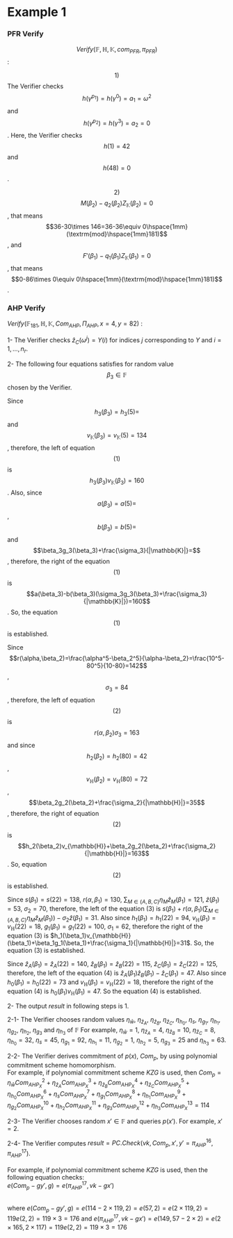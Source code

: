 # Example 1

### PFR Verify

$$Verify(\mathbb{F}, \mathbb{H}, \mathbb{K}, com_{PFR},\pi_{PFR})$$:&#x20;

$$1)$$ The Verifier checks $$h(\gamma^{p_1})=h(\gamma^0)=a_1=\omega^2$$ and $$h(\gamma^{p_2})=h(\gamma^3)=a_2=0$$.  Here, the Verifier  checks  $$h(1)=42$$ and $$h(48)=0$$.

$$2)$$ $$M(\beta_2)-q_2(\beta_2)Z_{\mathbb{K}}(\beta_2)=0$$ , that means $$36-30\times 146=36-36\equiv 0\hspace{1mm}(\textrm{mod}\hspace{1mm}181)$$, and $$F'(\beta_1)-q_1(\beta_1)Z_{\mathbb{K}}(\beta_1)=0$$, that means $$0-86\times 0\equiv 0\hspace{1mm}(\textrm{mod}\hspace{1mm}181)$$.

### AHP Verify

$`Verify(\mathbb{F}_{181}, \mathbb{H}, \mathbb{K}, Com_{AHP},\Pi_{AHP},x=4,y=82)`$ :

1- The Verifier checks $`\hat{z}_C(\omega^{j})=Y(i)`$ for indices $`j`$ corresponding to $`Y`$ and $`i=1,...,n_r`$.

2- The following four equations satisfies for random value  $$\beta_3\in\mathbb{F}$$ chosen by the Verifier.

Since $$h_3(\beta_3)=h_3(5)=$$ and $$v_{\mathbb{K}}(\beta_3)=v_{\mathbb{K}}(5)=134$$, therefore, the left of equation $$(1)$$ is $$h_3(\beta_3)v_{\mathbb{K}}(\beta_3)=160$$ . Also, since $$a(\beta_3)=a(5)=$$, $$b(\beta_3)=b(5)=$$ and $$\beta_3g_3(\beta_3)+\frac{\sigma_3}{|\mathbb{K}|}=$$, therefore, the right of the equation $$(1)$$ is $$a(\beta_3)-b(\beta_3)(\sigma_3g_3(\beta_3)+\frac{\sigma_3}{|\mathbb{K}|})=160$$. So, the equation $$(1)$$ is established.

Since $$r(\alpha,\beta_2)=\frac{\alpha^5-\beta_2^5}{\alpha-\beta_2}=\frac{10^5-80^5}{10-80}=142$$, $$\sigma_3=84$$, therefore, the left of equation $$(2)$$  is $$r(\alpha,\beta_2)\sigma_3=163$$ and since $$h_2(\beta_2)=h_2(80)=42$$, $$v_{\mathbb{H}}(\beta_2)=v_{\mathbb{H}}(80)=72$$, $$\beta_2g_2(\beta_2)+\frac{\sigma_2}{|\mathbb{H}|}=35$$, therefore, the right of equation $$(2)$$ is $$h_2(\beta_2)v_{\mathbb{H}}+\beta_2g_2(\beta_2)+\frac{\sigma_2}{|\mathbb{H}|}=163$$. So, equation $$(2)$$ is established.

Since $`s(\beta_1)=s(22)=138`$, $`r(\alpha,\beta_1)=130`$, $`\sum_{M\in\{A,B,C\}}\eta_M\hat{z}_M(\beta_1)=121`$, $`\hat{z}(\beta_1)=53`$, $`\sigma_2=70`$, therefore, the left of the equation $`(3)`$ is $`s(\beta_1)+r(\alpha,\beta_1)(\sum_{M\in\{A,B,C\}}\eta_M\hat{z}_M(\beta_1))-\sigma_2\hat{z}(\beta_1)=31`$. Also since $`h_1(\beta_1)=h_1(22)=94`$, $`v_{\mathbb{H}}(\beta_1)=v_{\mathbb{H}}(22)=18`$, $`g_1(\beta_1)=g_1(22)=100`$, $`\sigma_1=62`$, therefore the right of the equation $`(3)`$ is $`h_1(\beta_1)v_{\mathbb{H}}(\beta_1)+\beta_1g_1(\beta_1)+\frac{\sigma_1}{|\mathbb{H}|}=31`$. So, the equation $`(3)`$ is established.

Since $`\hat{z}_A(\beta_1)=\hat{z}_A(22)=140`$, $`\hat{z}_B(\beta_1)=\hat{z}_B(22)=115`$,  $`\hat{z}_C(\beta_1)=\hat{z}_C(22)=125`$, therefore, the left of the equation $`(4)`$ is  $`\hat{z}_A(\beta_1)\hat{z}_B(\beta_1)-\hat{z}_C(\beta_1)=47`$. Also since $`h_0(\beta_1)=h_0(22)=73`$ and $`v_{\mathbb{H}}(\beta_1)=v_{\mathbb{H}}(22)=18`$, therefore the right of the equation $`(4)`$ is $`h_0(\beta_1)v_{\mathbb{H}}(\beta_1)=47`$. So the equation $`(4)`$ is established.

2- The output $`result`$ in following steps is $`1`$.

2-1- The Verifier chooses random values $`\eta_{\hat{w}}`$, $`\eta_{\hat{z}_A}`$, $`\eta_{\hat{z}_B}`$, $`\eta_{\hat{z}_C}`$, $`\eta_{h_0}`$, $`\eta_s`$, $`\eta_{g_1}`$, $`\eta_{h_1}`$, $`\eta_{g_2}`$, $`\eta_{h_2}`$, $`\eta_{g_3}`$ and $`\eta_{h_3}`$ of $`\mathbb{F}`$ For example, $`\eta_{\hat{w}}=1`$, $`\eta_{\hat{z}_A}=4`$, $`\eta_{\hat{z}_B}=10`$, $`\eta_{\hat{z}_C}=8`$,  $`\eta_{h_0}=32`$, $`\eta_s=45`$, $`\eta_{g_1}=92`$, $`\eta_{h_1}=11`$, $`\eta_{g_2}=1`$, $`\eta_{h_2}=5`$, $`\eta_{g_3}=25`$ and $`\eta_{h_3}=63`$.

2-2- The Verifier derives commitment of $`p(x)`$, $`Com_p`$, by using polynomial commitment scheme homomorphism.\
&#x20;       For example, if polynomial commitment scheme $`KZG`$  is used, then            $`Com_p=\eta_{\hat{w}}Com_{AHP_X}^2+\eta_{\hat{z}_A}Com_{AHP_X}^3+\eta_{\hat{z}_B}Com_{AHP_X}^4+\eta_{\hat{z}_C}Com_{AHP_X}^5+\eta_{h_0}Com_{AHP_X}^6+\eta_sCom_{AHP_X}^7+\eta_{g_1}Com_{AHP_X}^8+\eta_{h_1}Com_{AHP_X}^9+\eta_{g_2}Com_{AHP_X}^{10}+\eta_{h_2}Com_{AHP_X}^{11}+\eta_{g_3}Com_{AHP_X}^{12}+\eta_{h_3}Com_{AHP_X}^{13}=114`$

2-3- The Verifier chooses random $`x'\in\mathbb{F}`$ and queries $`p(x')`$. For example, $`x'=2`$.

2-4- The Verifier computes $`result=PC.Check(vk,Com_p,x',y'=\pi_{AHP}^{16},\pi_{AHP}^{17})`$.\
&#x20;    \
For example, if polynomial commitment scheme $`KZG`$ is used, then the following equation checks:\
&#x20;     $`e(Com_p-gy',g)=e(\pi_{AHP}^{17},vk-gx')`$ &#x20;

\
where $`e(Com_p-gy',g)=e(114-2\times 119,2)=e(57,2)=e(2\times 119,2)=119e(2,2)=119\times3=176`$ and $`e(\pi_{AHP}^{17},vk-gx')=e(149,57-2\times 2)=e(2\times 165,2\times 117)=119e(2,2)=119\times 3=176`$\
&#x20;
